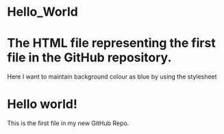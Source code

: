 # Hello_World
# The HTML file representing the first file in the GitHub repository.
<!DOCTYPE html>
<html>
<head>
<title>Hello World!</title>
<link rel="stylesheet" href="bluestyle.css">
  <p> Here I want to maintain background colour as blue by using the stylesheet</p>
</head>
<body>

<h1>Hello world!</h1>
<p>This is the first file in my new GitHub Repo.</p>

</body>
</html>
